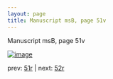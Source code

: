 ```yaml
---
layout: page
title: Manuscript msB, page 51v
---
```


Manuscript msB, page 51v

[![image](http://www.homermultitext.org/iipsrv?OBJ=IIP,1.0&FIF=/project/homer/pyramidal/deepzoom/hmt/vbbifolio/v1/vb_51v_52r.tif&WID=100&CVT=JPEG)](http://www.homermultitext.org/ict2/?urn=urn:cite2:hmt:vbbifolio.v1:vb_51v_52r)

prev:  [51r](../51r) | next:  [52r](../52r)

